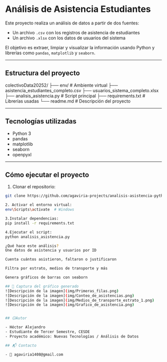 # Análisis de Asistencia Estudiantes
Este proyecto realiza un análisis de datos a partir de dos fuentes:
- Un archivo `.csv` con los registros de asistencia de estudiantes
- Un archivo `.xlsx` con los datos de usuarios del sistema

El objetivo es extraer, limpiar y visualizar la información usando Python y librerías como `pandas`, `matplotlib` y `seaborn`.

---

## Estructura del proyecto
colectivoData20252/ ├── env/ # Ambiente virtual ├── asistencia_estudiantes_completo.csv ├── usuarios_sistema_completo.xlsx ├── analisis_asistencia.py # Script principal ├── requirements.txt # Librerías usadas └── readme.md # Descripción del proyecto

---

## Tecnologías utilizadas

- Python 3
- pandas
- matplotlib
- seaborn
- openpyxl

---

## Cómo ejecutar el proyecto

1. Clonar el repositorio:
```bash
git clone https://github.com/agaviria-projects/analisis-asistencia-python.git

2. Activar el entorno virtual:
env\Scripts\activate  # Windows

3.Instalar dependencias:
pip install -r requirements.txt

4.Ejecutar el script:
python analisis_asistencia.py

¿Qué hace este análisis?
Une datos de asistencia y usuarios por ID

Cuenta cuántos asistieron, faltaron o justificaron

Filtra por estrato, medios de transporte y más

Genera gráficos de barras con seaborn

## 📸 Captura del gráfico generado
![Descripción de la imagen](img/Primeras_filas.png)
![Descripción de la imagen](img/Conteo_de_asistencias.png)
![Descripción de la imagen](img/Medios_de_transporte_estrato_1.png)
![Descripción de la imagen](img/Grafico_de_asistencia.png)


## 😐Autor

- Héctor Alejandro  
- Estudiante de Tercer Semestre, CESDE  
- Proyecto académico: Nuevas Tecnologías / Análisis de Datos

## 📬 Contacto

- 📧 agaviria1408@gmail.com

